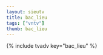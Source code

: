 ```yaml
--- 
layout: sieutv
title: bac_lieu
tags: ["vntv"]
thumb: bac_lieu
---
```

{% include tvadv key="bac_lieu" %}
